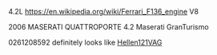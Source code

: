 4.2L https://en.wikipedia.org/wiki/Ferrari_F136_engine V8

2006 MASERATI QUATTROPORTE 4.2
Maserati GranTurismo

0261208592 definitely looks like [Hellen121VAG](Hellen121VAG)